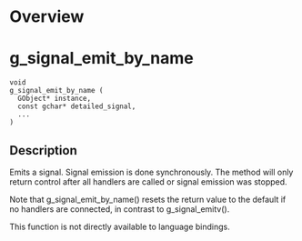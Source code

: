 # Overview


# g_signal_emit_by_name
```
void
g_signal_emit_by_name (
  GObject* instance,
  const gchar* detailed_signal,
  ...
)
```

## Description

Emits a signal. Signal emission is done synchronously. The method will only return control after all handlers are called or signal emission was stopped.

Note that g_signal_emit_by_name() resets the return value to the default if no handlers are connected, in contrast to g_signal_emitv().

This function is not directly available to language bindings.


